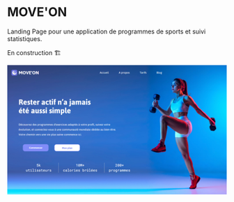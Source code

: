 # MOVE'ON

Landing Page pour une application de programmes de sports et suivi statistiques.

En construction 🏗️

![alt text](image.png)
